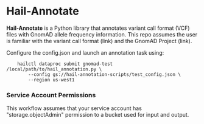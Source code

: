 # Hail-Annotate

**Hail-Annotate** is a Python library that annotates variant call format (VCF) files with GnomAD allele frequency information.
This repo assumes the user is familiar with the variant call format (link) and the GnomAD Project (link).

Configure the config.json and launch an annotation task using:
```
    hailctl dataproc submit gnomad-test /local/path/to/hail_annotation.py \ 
        --config gs://hail-annotation-scripts/test_config.json \ 
        --region us-west1
```

### Service Account Permissions
This workflow assumes that your service account has "storage.objectAdmin" permission to a bucket used for input and output.